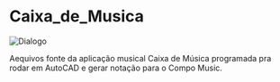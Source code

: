 # Caixa_de_Musica
![Dialogo](https://user-images.githubusercontent.com/9437020/179234441-464a5e34-49f7-41a9-9972-be60dfbc8261.jpg)

Aequivos fonte da aplicação musical Caixa de Música programada pra rodar em AutoCAD e gerar notação para o Compo Music.
